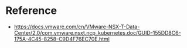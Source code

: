 
# Reference

- https://docs.vmware.com/cn/VMware-NSX-T-Data-Center/2.0/com.vmware.nsxt.ncp_kubernetes.doc/GUID-155DD8C6-175A-4C45-8258-C9D4F76EC70E.html
